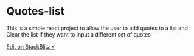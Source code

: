 # Quotes-list
This is a simple react project to allow the user to add quotes to a list and Clear the list if they want to input a different set of quotes


[Edit on StackBlitz ⚡️](https://stackblitz.com/edit/stackblitz-starters-lj2vdn)

